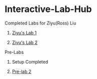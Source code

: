 # Interactive-Lab-Hub

Completed Labs for Ziyu(Ross) Liu

1. [Ziyu's Lab 1](//github.com/dlydb/IDD-Fa18-Lab1/blob/master/README.md)

2. [Ziyu's Lab 2](//github.com/dlydb/IDD-Fa19-Lab2/blob/master/README.md)

Pre-Labs

1. Setup Completed

2. [Pre-lab 2](https://github.com/dlydb/IDD-Fa19-Lab2/blob/master/pre_lab.jpg)
